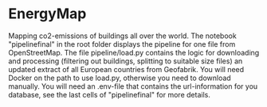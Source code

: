 # EnergyMap

Mapping co2-emissions of buildings all over the world. The notebook "pipelinefinal" in the root folder displays the pipeline for one file from OpenStreetMap. The file pipeline/load.py contains the logic for downloading and processing (filtering out buildings, splitting to suitable size files) an updated extract of all European countries from Geofabrik. You will need Docker on the path to use load.py, otherwise you need to download manually. You will need an .env-file that contains the url-information for you database, see the last cells of "pipelinefinal" for more details.
